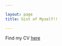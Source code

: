 ```yaml
---

layout: page
title: Gist of Myself!!

---
```


Find my CV [here](https://github.com/Ravitha/Ravitha.github.io/blob/master/CV%20-%20Ravitha%20Rajalakshmi.pdf)
